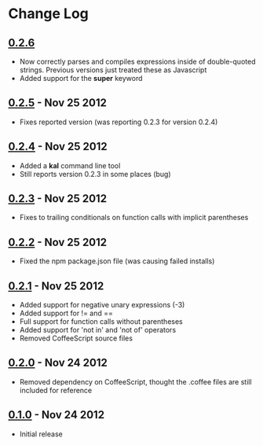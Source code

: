 Change Log
==========
[0.2.6](https://github.com/rzimmerman/kal/compare/r0.2.5...r0.2.6)
------------------------------------------------------------------------------------------------------
* Now correctly parses and compiles expressions inside of double-quoted strings. Previous versions just
  treated these as Javascript
* Added support for the **super** keyword

[0.2.5](https://github.com/rzimmerman/kal/tree/8d994cca210638b2ac2518a2f7bbe598e067a418) - Nov 25 2012
------------------------------------------------------------------------------------------------------
* Fixes reported version (was reporting 0.2.3 for version 0.2.4)

[0.2.4](https://github.com/rzimmerman/kal/tree/c6a34fc132f15a10b787e5814d89648e27061aee) - Nov 25 2012
------------------------------------------------------------------------------------------------------
* Added a **kal** command line tool
* Still reports version 0.2.3 in some places (bug)

[0.2.3](https://github.com/rzimmerman/kal/tree/f5a8cac5bace0a3d96b92f4d125a09026a4b9ae2) - Nov 25 2012
------------------------------------------------------------------------------------------------------
* Fixes to trailing conditionals on function calls with implicit parentheses

[0.2.2](https://github.com/rzimmerman/kal/tree/4798522fef3e41fc40f2b7819cd41c75a1b1f16a) - Nov 25 2012
------------------------------------------------------------------------------------------------------
* Fixed the npm package.json file (was causing failed installs)

[0.2.1](https://github.com/rzimmerman/kal/tree/914db52fa3a158c36b22bbde3480d9d8ba5bec3f) - Nov 25 2012
------------------------------------------------------------------------------------------------------
* Added support for negative unary expressions (-3)
* Added support for != and ==
* Full support for function calls without parentheses
* Added support for 'not in' and 'not of' operators
* Removed CoffeeScript source files

[0.2.0](https://github.com/rzimmerman/kal/tree/63075434b0343520d0c4f9c7a0460742108d96b9) - Nov 24 2012
------------------------------------------------------------------------------------------------------
* Removed dependency on CoffeeScript, thought the .coffee files are still included for reference

[0.1.0](https://github.com/rzimmerman/kal/tree/021497d75468bd648bf36944d5ab528f7185b8c9) - Nov 24 2012
------------------------------------------------------------------------------------------------------
* Initial release